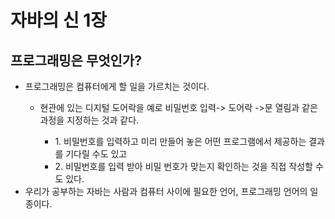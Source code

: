 <h1> 자바의 신 1장</h1>

<linear/>
<h2>프로그래밍은 무엇인가?</h2>
    <ul>
        <li>
    프로그래밍은 컴퓨터에게 할 일을 가르치는 것이다.
        </li>
        <ul>
            <li>
            현관에 있는 디지털 도어락을 예로 비밀번호 입력-> 도어락 ->문 열림과 같은 과정을 지정하는 것과 같다.
            </li>
            <ul>
                <li>
                1. 비밀번호를 입력하고 미리 만들어 놓은 어떤 프로그램에서 제공하는 결과를 기다릴 수도 있고
                </li>
                <li>
                2. 비밀번호를 입력 받아 비밀 번호가 맞는지 확인하는 것을 직접 작성할 수도 있다.
                </li>
            </ul>
        </ul>
        <li>
        우리가 공부하는 자바는 사람과 컴퓨터 사이에 필요한 언어, 프로그래밍 언어의 일종이다.
        </li>
    </ul>
